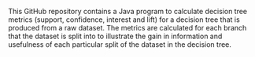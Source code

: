 This GitHub repository contains a Java program to calculate decision tree metrics (support, confidence, interest and lift) for a decision tree that is produced from a raw dataset. The metrics are calculated for each branch that the dataset is split into to illustrate the gain in information and usefulness of each particular split of the dataset in the decision tree.  
